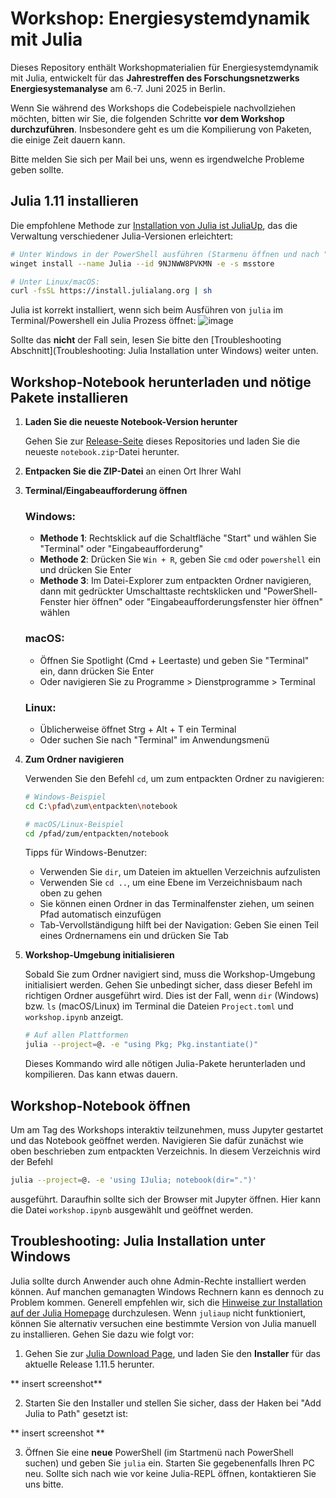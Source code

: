 # Workshop: Energiesystemdynamik mit Julia

Dieses Repository enthält Workshopmaterialien für Energiesystemdynamik mit Julia, entwickelt für das **Jahrestreffen des Forschungsnetzwerks Energiesystemanalyse** am 6.-7. Juni 2025 in Berlin.

Wenn Sie während des Workshops die Codebeispiele nachvollziehen möchten, bitten wir Sie,
die folgenden Schritte **vor dem Workshop durchzuführen**. Insbesondere geht es um die Kompilierung von Paketen, die einige Zeit dauern kann.

Bitte melden Sie sich per Mail bei uns, wenn es irgendwelche Probleme geben sollte.

## Julia 1.11 installieren

   Die empfohlene Methode zur [Installation von Julia ist JuliaUp](https://julialang.org/install/), das die Verwaltung verschiedener Julia-Versionen erleichtert:

   ```bash
   # Unter Windows in der PowerShell ausführen (Starmenu öffnen und nach "PowerShell" suchen)
   winget install --name Julia --id 9NJNWW8PVKMN -e -s msstore

   # Unter Linux/macOS:
   curl -fsSL https://install.julialang.org | sh
   ```

   Julia ist korrekt installiert, wenn sich beim Ausführen von `julia` im Terminal/Powershell ein Julia Prozess öffnet:
   ![image](https://github.com/user-attachments/assets/28f73953-7afe-4ac6-b568-953e84f3033e)

   Sollte das **nicht** der Fall sein, lesen Sie bitte den [Troubleshooting Abschnitt](Troubleshooting: Julia Installation unter Windows) weiter unten.

## Workshop-Notebook herunterladen und nötige Pakete installieren

1. **Laden Sie die neueste Notebook-Version herunter**

   Gehen Sie zur [Release-Seite](../../releases) dieses Repositories und laden Sie die neueste `notebook.zip`-Datei herunter.

2. **Entpacken Sie die ZIP-Datei** an einen Ort Ihrer Wahl

3. **Terminal/Eingabeaufforderung öffnen**

   ### Windows:
   - **Methode 1**: Rechtsklick auf die Schaltfläche "Start" und wählen Sie "Terminal" oder "Eingabeaufforderung"
   - **Methode 2**: Drücken Sie `Win + R`, geben Sie `cmd` oder `powershell` ein und drücken Sie Enter
   - **Methode 3**: Im Datei-Explorer zum entpackten Ordner navigieren, dann mit gedrückter Umschalttaste rechtsklicken und "PowerShell-Fenster hier öffnen" oder "Eingabeaufforderungsfenster hier öffnen" wählen

   ### macOS:
   - Öffnen Sie Spotlight (Cmd + Leertaste) und geben Sie "Terminal" ein, dann drücken Sie Enter
   - Oder navigieren Sie zu Programme > Dienstprogramme > Terminal

   ### Linux:
   - Üblicherweise öffnet Strg + Alt + T ein Terminal
   - Oder suchen Sie nach "Terminal" im Anwendungsmenü

4. **Zum Ordner navigieren**

   Verwenden Sie den Befehl `cd`, um zum entpackten Ordner zu navigieren:

   ```bash
   # Windows-Beispiel
   cd C:\pfad\zum\entpackten\notebook

   # macOS/Linux-Beispiel
   cd /pfad/zum/entpackten/notebook
   ```

   Tipps für Windows-Benutzer:
   - Verwenden Sie `dir`, um Dateien im aktuellen Verzeichnis aufzulisten
   - Verwenden Sie `cd ..`, um eine Ebene im Verzeichnisbaum nach oben zu gehen
   - Sie können einen Ordner in das Terminalfenster ziehen, um seinen Pfad automatisch einzufügen
   - Tab-Vervollständigung hilft bei der Navigation: Geben Sie einen Teil eines Ordnernamens ein und drücken Sie Tab

5. **Workshop-Umgebung initialisieren**

   Sobald Sie zum Ordner navigiert sind, muss die Workshop-Umgebung initialisiert werden.
   Gehen Sie unbedingt sicher, dass dieser Befehl im richtigen Ordner ausgeführt wird. Dies ist der Fall, wenn `dir` (Windows) bzw. `ls` (macOS/Linux) im Terminal die Dateien `Project.toml` und `workshop.ipynb` anzeigt.

   ```bash
   # Auf allen Plattformen
   julia --project=@. -e "using Pkg; Pkg.instantiate()"
   ```

   Dieses Kommando wird alle nötigen Julia-Pakete herunterladen und kompilieren. Das kann etwas dauern.

## Workshop-Notebook öffnen

Um am Tag des Workshops interaktiv teilzunehmen, muss Jupyter gestartet und das Notebook geöffnet werden. Navigieren Sie dafür zunächst wie oben beschrieben zum entpackten Verzeichnis.
In diesem Verzeichnis wird der Befehl

```bash
julia --project=@. -e 'using IJulia; notebook(dir=".")'
```

ausgeführt. Daraufhin sollte sich der Browser mit Jupyter öffnen. Hier kann die Datei `workshop.ipynb` ausgewählt und geöffnet werden.

## Troubleshooting: Julia Installation unter Windows

Julia sollte durch Anwender auch ohne Admin-Rechte installiert werden können.
Auf manchen gemanagten Windows Rechnern kann es dennoch zu Problem kommen.
Generell empfehlen wir, sich die [Hinweise zur Installation auf der Julia Homepage](https://julialang.org/install/) durchzulesen.
Wenn `juliaup` nicht funktioniert, können Sie alternativ versuchen eine bestimmte Version von Julia manuell zu installieren.
Gehen Sie dazu wie folgt vor:

1. Gehen Sie zur [Julia Download Page](https://julialang.org/downloads/), und laden Sie den **Installer** für das aktuelle Release 1.11.5 herunter.

** insert screenshot**

2. Starten Sie den Installer und stellen Sie sicher, dass der Haken bei "Add Julia to Path" gesetzt ist:

** insert screenshot **

3. Öffnen Sie eine **neue** PowerShell (im Startmenü nach PowerShell suchen) und
   geben Sie `julia` ein. Starten Sie gegebenenfalls Ihren PC neu. Sollte sich
   nach wie vor keine Julia-REPL öffnen, kontaktieren Sie uns bitte.
